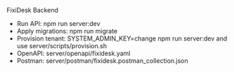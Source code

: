 FixiDesk Backend

- Run API: npm run server:dev
- Apply migrations: npm run migrate
- Provision tenant: SYSTEM_ADMIN_KEY=change npm run server:dev and use server/scripts/provision.sh
- OpenAPI: server/openapi/fixidesk.yaml
- Postman: server/postman/fixidesk.postman_collection.json
